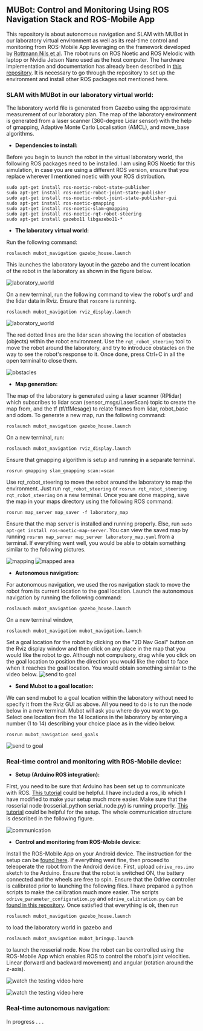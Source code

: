 
## MUBot:  Control and Monitoring Using ROS Navigation Stack and ROS-Mobile App
This repository is about autonomous navigation and SLAM with MUBot in our laboratory virtual environment as well as its real-time control and monitoring from ROS-Mobile App leveraging on the framework developed by [Rottmann Nils et al](https://github.com/ROS-Mobile/ROS-Mobile-Android). 
The robot runs on ROS Noetic  and ROS Melodic with laptop or Nvidia Jetson Nano used as the host computer. The hardware implementation and documentation has already been described in [this repository](https://github.com/ai-lab-science/MUBot-The-design-documentation-Remote-Control-and-ROS-Simulation). It is necessary to go through the repository to set up the environment and install other ROS packages not mentioned here.

### SLAM with MUBot in our laboratory virtual world:

The laboratory world file is generated from Gazebo using the approximate measurement of our laboratory plan. The map of the laboratory environment is generated from a laser scanner (360-degree Lidar sensor) with the help of gmapping, Adaptive Monte Carlo Localisation (AMCL), and move_base algorithms.

- **Dependencies to install:**

Before you begin to launch the robot in the virtual laboratory world, the following ROS packages need to be installed. I am using ROS Noetic for this simulation, in case you are using a different ROS version, ensure that you replace wherever I mentioned noetic with your ROS distribution.
```
sudo apt-get install ros-noetic-robot-state-publisher
sudo apt-get install ros-noetic-robot-joint-state-publisher
sudo apt-get install ros-noetic-robot-joint-state-publisher-gui
sudo apt-get install ros-noetic-gmapping
sudo apt-get install ros-noetic-slam-gmapping
sudo apt-get install ros-noetic-rqt-robot-steering
sudo apt-get install gazebo11 libgazebo11-*
```
- **The laboratory virtual world:**

Run the following command:
```
roslaunch mubot_navigation gazebo_house.launch
```
This launches the laboratory layout in the gazebo and the current location of the robot in the laboratory as shown in the figure below. 

![laboratory_world](https://github.com/ai-lab-science/MUBot-Control-and-Monitoring-Using-ROS-Navigation-Stack-and-ROS-Mobile-App/blob/main/media/laboratory_world.png)

On a new terminal, run the following command to view the robot's urdf and the lidar data in Rviz. Ensure that `roscore` is running.
```
roslaunch mubot_navigation rviz_display.launch
```
![laboratory_world](https://github.com/ai-lab-science/MUBot-Control-and-Monitoring-Using-ROS-Navigation-Stack-and-ROS-Mobile-App/blob/main/media/rviz_view.png)

The red dotted lines are the lidar scan showing the location of obstacles (objects) within the robot environment. Use the `rqt_robot_steering` tool to move the robot around the laboratory, and try to introduce obstacles on the way to see the robot's response to it. Once done, press Ctrl+C in all the open terminal to close them.

![obstacles](https://github.com/ai-lab-science/MUBot-Control-and-Monitoring-Using-ROS-Navigation-Stack-and-ROS-Mobile-App/blob/main/media/obst_intr.gif)

- **Map generation:**

The map of the laboratory is generated using a laser scanner (RPlidar) which subscribes to lidar scan (sensor_msgs/LaserScan) topic to create the map from, and the tf (tf/tfMesage) to relate frames from lidar, robot_base and odom. To generate a new map, run the following command:

```
roslaunch mubot_navigation gazebo_house.launch
```
On a new terminal, run:
```
roslaunch mubot_navigation rviz_display.launch
```
Ensure that gmapping algorithm is setup and running in a separate terminal. 
```
rosrun gmapping slam_gmapping scan:=scan
```
Use rqt_robot_steering to move the robot around the laboratory to map the environment. Just run `rqt_robot_steering` or `rosrun rqt_robot_steering rqt_robot_steering` on a new terminal.
Once you are done mapping, save the map in your maps directory using the following ROS command:
```
rosrun map_server map_saver -f laboratory_map
```
Ensure that the map server is installed and running properly. Else, run `sudo apt-get install ros-noetic-map-server`. You can view the saved map by running `rosrun map_server map_server laboratory_map.yaml` from a terminal.
If everything went well, you would be able to obtain something similar to the following pictures.

![mapping](https://github.com/ai-lab-science/MUBot-Control-and-Monitoring-Using-ROS-Navigation-Stack-and-ROS-Mobile-App/blob/main/media/lab_map.png)
![mapped area](https://github.com/ai-lab-science/MUBot-Control-and-Monitoring-Using-ROS-Navigation-Stack-and-ROS-Mobile-App/blob/main/media/mapped_lab.png)

- **Autonomous navigation:**

For autonomous navigation, we used the ros navigation stack to move the robot from its current location to the goal location. Launch the autonomous navigation by running the following command:
```
roslaunch mubot_navigation gazebo_house.launch
```
On a new terminal window, 
```
roslaunch mubot_navigation mubot_navigation.launch
```
Set a goal location for the robot by clicking on the "2D Nav Goal" button on the Rviz display window and then click on any place in the map that you would like the robot to go. Although not compulsory, drag while you click on the goal location to position the direction you would like the robot to face when it reaches the goal location. You would obtain something similar to the video below.
![send to goal](https://github.com/ai-lab-science/MUBot-Control-and-Monitoring-Using-ROS-Navigation-Stack-and-ROS-Mobile-App/blob/main/media/auto-nav.gif)

- **Send Mubot to a goal location:**

We can send mubot to a goal location within the laboratory without need to specify it from the Rviz GUI as above. All you need to do is to run the node below in a new terminal. Mubot will ask you where do you want to go. Select one location from the 14 locations in the laboratory by enterying a number (1 to 14) describing your choice place as in the video below.

```
rosrun mubot_navigation send_goals
```
![send to goal](https://github.com/ai-lab-science/MUBot-Control-and-Monitoring-Using-ROS-Navigation-Stack-and-ROS-Mobile-App/blob/main/media/send_to_goal.gif)


### Real-time control and monitoring with ROS-Mobile device:

- **Setup (Arduino ROS integration):**

First, you need to be sure that Arduino has been set up to communicate with ROS. [This tutorial](http://wiki.ros.org/rosserial_arduino/Tutorials/Arduino%20IDE%20Setup) could be helpful. I have included a ros_lib which I have modified to make your setup much more easier. Make sure that the rosserial node (rosserial_python serial_node.py) is running properly. [This tutorial](http://wiki.ros.org/rosserial_python#serial_node.py) could be helpful for the setup.
The whole communication structure is described in the following figure.

![communication](https://github.com/ai-lab-science/MUBot-Control-and-Monitoring-Using-ROS-Navigation-Stack-and-ROS-Mobile-App/blob/main/media/communication.jpg)

- **Control and monitoring from ROS-Mobile device:**

Install the ROS-Mobile App on your Android device. The instruction for the setup can be [found here](https://github.com/ROS-Mobile/ROS-Mobile-Android). If everything went fine, then proceed to teleoperate the robot from the Android device. First, upload `odrive_ros.ino` sketch to the Arduino. Ensure that the robot is switched ON, the battery connected and the wheels are free to spin. Ensure that the Odrive controller is calibrated prior to launching the following files. I have prepared a python scripts to make the calibration much more easier. The scripts `odrive_parameter_configuration.py` and `odrive_calibration.py` can be [found in this repository](https://github.com/ai-lab-science/MUBot-The-design-documentation-Remote-Control-and-ROS-Simulation#Motors-configuration-and-calibration).
Once satisfied that everything is ok, then run
```
roslaunch mubot_navigation gazebo_house.launch
```
to load the laboratory world in gazebo and 
```
roslaunch mubot_navigation mubot_bringup.launch
```
to launch the rosserial node. 
Now the robot can be controlled using the ROS-Mobile App which enables ROS to control the robot's joint velocities. Linear (forward and backward movement) and angular (rotation around the z-axis).

![watch the testing video here](https://github.com/ai-lab-science/MUBot-Control-and-Monitoring-Using-ROS-Navigation-Stack-and-ROS-Mobile-App/blob/main/media/ros_mobile_app.png)

![watch the testing video here](https://github.com/ai-lab-science/MUBot-Control-and-Monitoring-Using-ROS-Navigation-Stack-and-ROS-Mobile-App/blob/main/media/ros-mobile-control.gif)

### Real-time autonomous navigation:
In progress . . .
